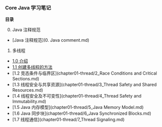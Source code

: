 ### Core Java 学习笔记

**目录**

0. Java 注释规范
  + [Java 注释规范](0. Java comment.md)
1. 多线程
  + [1.0 介绍](0)
  + [1.1 创建多线程的方法](chapter01-thread/1_create-thread.md)
  + [1.2 竞态条件与临界区](chapter01-thread/2_Race Conditions and Critical Sections.md)
  + [1.3 线程安全与共享资源](chapter01-thread/3_Thread Safety and Shared Resources.md)
  + [1.4 线程安全及不可变性](chapter01-thread/4_Thread Safety and Immutability.md)
  + [1.5 Java 内存模型](chapter01-thread/5_Java Memory Model.md)
  + [1.6 Java 同步块](chapter01-thread/6_Java Synchronized Blocks.md)
  + [1.7 线程通信](chapter01-thread/7_Thread Signaling.md)
